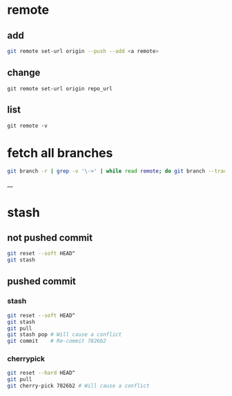 # remote
## add
```bash
git remote set-url origin --push --add <a remote>
```
## change
`git remote set-url origin repo_url`
## list
`git remote -v`
# fetch all branches
```bash
git branch -r | grep -v '\->' | while read remote; do git branch --track "${remote#origin/}" "$remote"; done
```
__
# stash
## not pushed commit
```bash
git reset --soft HEAD^
git stash
```
## pushed commit
### stash
```bash
git reset --soft HEAD^
git stash
git pull
git stash pop # Will cause a conflict
git commit    # Re-commit 7826b2
```
### cherrypick
```bash
git reset --hard HEAD^
git pull
git cherry-pick 7826b2 # Will cause a conflict
```
